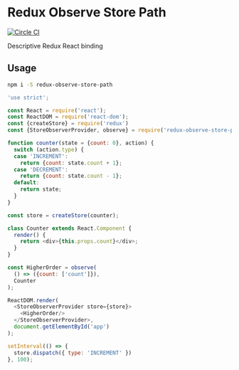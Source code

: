 # Redux Observe Store Path

[![Circle CI](https://circleci.com/gh/d6u/redux-observe-store-path/tree/master.svg?style=svg)](https://circleci.com/gh/d6u/redux-observe-store-path/tree/master)

Descriptive Redux React binding

## Usage

```sh
npm i -S redux-observe-store-path
```

```js
'use strict';

const React = require('react');
const ReactDOM = require('react-dom');
const {createStore} = require('redux')
const {StoreObserverProvider, observe} = require('redux-observe-store-path');

function counter(state = {count: 0}, action) {
  switch (action.type) {
  case 'INCREMENT':
    return {count: state.count + 1};
  case 'DECREMENT':
    return {count: state.count - 1};
  default:
    return state;
  }
}

const store = createStore(counter);

class Counter extends React.Component {
  render() {
    return <div>{this.props.count}</div>;
  }
}

const HigherOrder = observe(
  () => ({count: ['count']}),
  Counter
);

ReactDOM.render(
  <StoreObserverProvider store={store}>
    <HigherOrder/>
  </StoreObserverProvider>,
  document.getElementById('app')
);

setInterval(() => {
  store.dispatch({ type: 'INCREMENT' })
}, 100);
```
